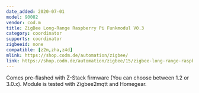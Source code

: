 ```yaml
---
date_added: 2020-07-01
model: 90082
vendor: cod.m
title: ZigBee Long-Range Raspberry Pi Funkmodul V0.3
category: coordinator
supports: coordinator
zigbeeid: none
compatible: [z2m,zha,z4d]
mlink: https://shop.codm.de/automation/zigbee/
link: https://shop.codm.de/automation/zigbee/15/zigbee-long-range-raspberry-pi-funkmodul-v0.3?c=10
---
```


Comes pre-flashed with Z-Stack firmware (You can choose between 1.2 or 3.0.x). Module is tested with Zigbee2mqtt and Homegear.
